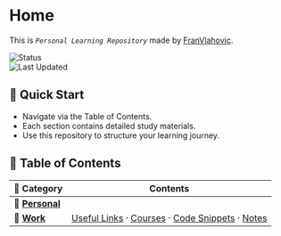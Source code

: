 # Home

This is _`Personal Learning Repository`_ made by [FranVlahovic](https://github.com/FranVlahovic).

![Status](https://img.shields.io/badge/Status-Active-brightgreen)  
![Last Updated](https://img.shields.io/github/last-commit/FranVlahovic/personal-notes)

## 🚀 Quick Start

- Navigate via the Table of Contents.
- Each section contains detailed study materials.
- Use this repository to structure your learning journey.

## 📂 Table of Contents

| 📁 Category           | Contents                                                                                                                                   |
| --------------------- | ------------------------------------------------------------------------------------------------------------------------------------------ |
| 👤 [**Personal**]()   |                                                                                                                                            |
| 💼 [**Work**](/work/) | [Useful Links](work/useful-links.md) · [Courses](work/courses.md) · [Code Snippets](work/code-snippets.md) · [Notes](/work/notes/notes.md) |
